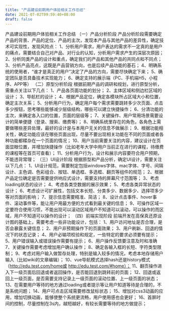 ```yaml
---
title: "产品建设前期用户体验相关工作总结"
date: 2021-07-02T09:59:40+08:00
draft: false
---
```


产品建设前期用户体验相关工作总结
（一）产品分析阶段
产品分析阶段需要确定产品的背景、产品的定位、产品的主次，发现本产品与其他产品的差异性，确定技术可实现性，发现风险点：
1、分析用户需求，用户表达的需求不一定真的是用户的痛点，需要结合自己对产品、对行业的认知，分析用户需求产生的深层次原因；
2、分析同类产品的设计和重点，确定我们的产品和其他产品的共同点和不同点；
3、分析产品亮点，这既是产品营销方向，也是后续产品功能的基石；
4、明确系统的使用者，“谁才是真正的用户”决定了产品的方向，需要尽快确定下来；
5、确定团队是否具备技术实现能力；
6、确定支持的展示端（PC、手机端H5，小程序、APP等）
（二）原型分析阶段
根据前期产品的调研和规划，进行原型分析，需重点关注以下几点：
1、产品各页面功能的划分；
2、主体区域和侧边栏区域的设计；
3、导航栏的设计；
4、根据产品定位，确定各模块所占区域大小和位置，确定主次关系；
5、分析用户行为，确定用户每个需求需要跳转多少次页面、点击多少按钮，思考哪些能够减少层级结构，哪些可以建立快捷操作；
6、分清功能的主次，来确定各入口的位置，页面的层级等；
7、关键操作、用户常用场景需要设计的简单便捷（登录、搜索、缴费等）；
8、明确系统里存在的角色，各角色上需要做哪些差异处理，最好的设计是与本用户无关的信息不做展示；
9、根据功能相关性，确定功能应该在哪些页面出现，尽量不要出现相关功能在不同的页面或者各种功能都糅杂在一个页面的情况；
10、用户当前需要关注的内容，建议设计在页面显眼位置，并增加快捷操作（比如老年大学中用户当前正在进行的课程，待缴费的课程等在首页可查看）；
11、分析用户行为，设计和展示内容要符合用户预期，不能违背常理；
（三）UI设计阶段
根据原型和产品分析，确定UI设计，需要关注以下几点：
1、UI设计规范，需要制定包括windows字体、mac字体、字号、间隔设计、主色调、色彩组合、按钮、单选框、多选框、翻页等组件的规范；
2、根据产品定位确定是否需要提供响应式设计，需要支持的屏幕尺寸范围等；
3、考虑loading状态的设计；
4、考虑各类空数据的展示效果；
5、考虑各类异常状态的设计；
6、考虑设计可扩展性，包括文本长短、分类多少、数据多少、选择项多少等对页面的影响；
7、提示信息需要精准、简洁；
8、设计点击事件、hover事件、滚动事件等，能让用户用最方便的方式看到最关键的信息；
9、可操作区域一定要符合使用习惯，不能出现可以滚动区域用户不知道可以滚动，可以操作的而区域，用户不知道可以操作的设计；
（四）前端实现阶段
前端开发在高保真还原设计图的基础上，需要考虑一些非功能设计，包括：
1、用户访问地址是否合理，是否会暴露关键信息；
2、用户非预期操作下的页面效果；
3、用户刷新、回退的情况下的状态记录；
4、用户必输项校验和规定，一些特定的要求必须要有提示；
5、用户错误输入或错误操作需要有提示；
6、用户操作反馈要注意及时和准确
7、关键操作需要考虑增加用户确认操作；
8、确定各输入框的长短、字符类型限制；
9、考虑对用户输入做暂存处理，特别是输入较多的情况，考虑本地存储用户输入（比如wiki的文章编辑）；
10、vue导航模式选择hash还是history模式（http://edu.test.com/home或 http://edu.test.com/#home）；
11、翻页操作进入下一级页面后回退或者返回操作，是否能回退到跳转前的页面；
12、回退或返回上一级页面，是否需要支持记录上一级页面的滚动位置、上一级页面的状态；
13、在需要用户等待的地方通过loading或者提示等让用户知道等待是合理的，不是系统问题；
14、用户可点击区域需要修改鼠标状态；
15、增加对css3动画的应用，增加切换动画，能够使整个系统更流畅，用户使用感也会更好；
16、首屏时间的控制，尽量控制在3s内，越短越好，有较长需要等待的地方做提示；